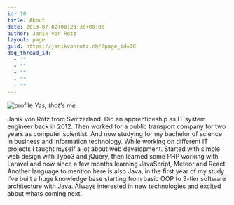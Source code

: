 ```yaml
---
id: 10
title: About
date: 2013-07-02T08:23:30+00:00
author: Janik von Rotz
layout: page
guid: https://janikvonrotz.ch/?page_id=10
dsq_thread_id:
  - ""
  - ""
  - ""
  - ""
  - ""
---
```

![profile](/wp-content/uploads/2015/09/profile-150x150.jpg)
*Yes, that's me.*

Janik von Rotz from Switzerland. Did an apprenticeship as IT system engineer back in 2012. Then worked for a public transport company for two years as computer scientist. And now studying for my bachelor of science in business and information technology. While working on different IT projects I taught myself a lot about web development. Started with simple web design with Typo3 and jQuery, then learned some PHP working with Laravel and now since a few months learning JavaScript, Meteor and React. Another language to mention here is also Java, in the first year of my study I've built a huge knowledge base starting from basic OOP to 3-tier software architecture with Java. Always interested in new technologies and excited about whats coming next.
